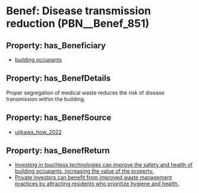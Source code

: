 # Benef: __Disease transmission reduction__ (PBN__Benef_851)

## Property: has_Beneficiary

* [building occupants](../Stakeholder/PBN__Stakeholder_97)

## Property: has_BenefDetails

Proper segregation of medical waste reduces the risk of disease transmission within the building.

## Property: has_BenefSource

* [ujikawa_how_2022](../Article/PBN__Article_172)

## Property: has_BenefReturn

* [Investing in touchless technologies can improve the safety and health of building occupants, increasing the value of the property.](../BenefReturn/PBN__BenefReturn_925)
* [Private investors can benefit from improved waste management practices by attracting residents who prioritize hygiene and health.](../BenefReturn/PBN__BenefReturn_930)

